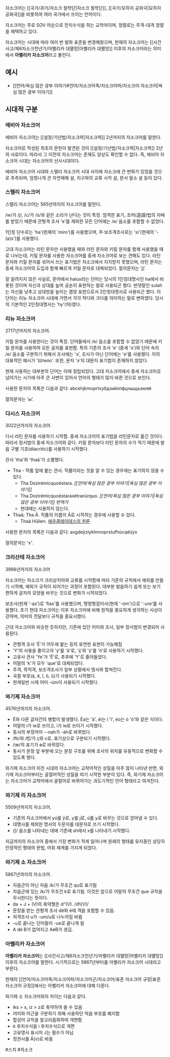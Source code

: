 자소크어는 [[국가/과거/자소크 철학단|자소크 철학단]], [[국가/모하지 공화국|모하지 공화국]]을 비롯하여 여러 국가에서 쓰이는 언어이다.

자소크어는 주로 SOV 어순으로 전치수식을 하는 교착어이며, 정렬로는 주격-대격 정렬을 채택하고 있다.

자소크어는 시대에 따라 여러 번 발화 표준을 변경해왔으며, 현재의 자소크어는 [[사건사고/제6자소크천년기/아벨리카 대멸망|아벨리카 대멸망]] 이후의 자소크어라는 의미에서 **아벨리카 자소크어**라고 불린다.

## 예시
- [[언어/욕심 많은 광부 이야기#언어/자소크어족/자소크어파/자소크어 자소크어|욕심 많은 광부 이야기]]

## 시대적 구분

### 에비아 자소크어
에비아 자소크어는 [[설정/기년법/자소크력|자소크력]] 2년까지의 자소크어를 말한다.

자소크어로 작성된 최초의 문헌이 발견된 것이 [[설정/기년법/자소크력|자소크력]] 2년의 사료이다. 따라서 그 이전의 자소크어는 존재도 양상도 확인할 수 없다. 즉, 에비아 자소크어 시대는 자소크어의 선사시대이다.

에비아 자소크어 시대와 스텔리 자소크어 시대 사이에 자소크에 큰 변화가 있었을 것으로 추측되며, 엄청나게 큰 자연재해 설, 지구와의 교류 시작 설, 문서 말소 설 등이 있다.

### 스텔리 자소크어
스텔리 자소크어는 565년까지의 자소크어를 말한다.

/w/가 /j/, /c/가 /s/와 같은 소리가 난다는 것이 특징. 엄격한 표기, 조어(造語)법의 지배를 받았기 때문에 관형격 조사 'e'를 제외한 모든 단어에는 /e/ 음소를 포함할 수 없었다.

1인칭 단수로는 'ha'(현재의 'miro')를 사용했으며, 주·보조격조사로는 'si'(현재의 '-(a)s')를 사용했다.

고대 자소크어는 라틴 문자만 사용했을 때와 라틴 문자와 키릴 문자를 함께 사용했을 때로 나뉘는데, 키릴 문자를 사용한 자소크어를 중세 자소크어로 보는 견해도 있다. 라틴 문자와 키릴 문자를 섞어서 쓰는 표기법은 자소크에서 지지받지 못했으며, 라틴 문자는 중세 자소크어의 도입과 함께 빠르게 키릴 문자로 대체되었다. 절의문자는 ’jj’.

잘 알려지지 않은 사실로, 문어에서 halus라는 단어는 당시의 1인칭대명사인 ha에서 비롯된 것이며 자신과 상대를 높여 공손이 표현하는 말로 사용되곤 했다. 반댓말인 sulah는 자신을 낮추고 상대방을 높이는 겸양 표현으로서 2인칭대명사로 사용되곤 했다. 이 단어는 리뉴 자소크어 시대에 가면서 각각 작다와 크다를 의미하는 말로 변하였다. 당시의 기본적인 2인칭대명사는 'hy'(허)였다.

### 리뉴 자소크어
2717년까지의 자소크어.

키릴 문자를 사용한다는 것이 특징. 단어들에서 /e/ 음소를 포함할 수 없었기 때문에 키릴 문자를 사용하여 모든 글자를 표현함. 특히 기존의 조사 'e' (중세 'э')와 단어 속의 /e/ 음소를 구분하기 위해서 조사에는 'э', 조사가 아닌 단어에는 'е'를 사용했다. 이의 대표적인 예시가 'Штело'. 또한, 문자 'э'의 대문자 표기법이 존재하지 않았다.

현재 사용하는 대부분의 단어는 이때 정립되었다. 고대 자소크어에서 중세 자소크어로 넘어가는 시기에 아주 큰 사변이 있어서 언어의 형태가 많이 바뀐 것으로 보인다.

사용한 문자의 목록은 다음과 같다: abcehjkmoprtxyбдзийлпфцчшщъэюяё

절의문자는 'ы'.

### 다시스 자소크어
3022년까지의 자소크어.

다시 라틴 문자를 사용하기 시작함. 중세 자소크어의 표기법을 라틴문자로 옮긴 것이다. 따라서 정서법이 중세 자소크어와 같다. 키릴 문자보다 라틴 문자의 수가 적기 때문에 발음 구별 기호(diacritic)를 사용하기 시작했다.

관사 'tha'와 'thaä'가 소멸했다.

- Tha - 작품 앞에 붙는 관사. 작품이라는 것을 알 수 있는 경우에는 표기하지 않을 수 있다.
    - Tha Dozirémicquoéstara. *[[언어/욕심 많은 광부 이야기|욕심 많은 광부 이야기]]*
    - Tha Dozirémicquoéstaraxétranürquo. *[[언어/욕심 많은 광부 이야기|욕심 많은 광부 이야기]] 번역가*
    - 현대에는 사용하지 않는다.
- Thaä; Tha Ä. 작품의 이름이 Ä로 시작하는 경우에 사용할 수 있다.
    - Thaä Hülien. [에우클레이데스의 원론](https://ko.wikipedia.org/wiki/%EC%97%90%EC%9A%B0%ED%81%B4%EB%A0%88%EC%9D%B4%EB%8D%B0%EC%8A%A4%EC%9D%98_%EC%9B%90%EB%A1%A0)

사용한 문자의 목록은 다음과 같다: avgdeÿziyklmnoprstufhúcqéüýx

절의문자는 'x'.

### 크리산테 자소크어
3996년까지의 자소크어

자소크어는 자소크가 크리상치아와 교류를 시작함에 따라 기존의 규칙에서 예외를 만들기 시작해, 예외가 규칙이 되어가는 과정이 포함된다. 대부분 발음하기 쉽게 또는 보기 편하게 글자의 모양을 바꾸는 것으로 변화가 시작되었다.

보조사(현재 '-as')로 'fias'를 사용했으며, 명령형접미사(현재 '-òm')으로 '-ure'를 사용했다. 초기 현대 자소크어는 이후 자소크어에 비해 원칙을 중요하게 생각하는 사상이 강하며, 의미의 전달보다 규칙을 중요시했다.

근대 자소크어와 비슷한 듯하지만, 기존에 있던 어미와 조사, 일부 정서법이 변경되어 사용된다.

- 관형격 조사 'É'가 어두에 붙는 등의 유연한 표현이 가능해짐
- 'Y'의 사용을 줄이고자 'ý'를 'ä'로, 'ij'와 'ÿ'를 'ö'로 사용하기 시작했다.
- 고유사 관사 'Ye'가 'Ë'로, 추후에 'Y'로 줄어들었다.
- 어말의 'k'가 모두 'que'로 대체되었다.
- 주격, 목적격, 보조격조사가 일부 상황에서 명사와 합쳐진다.
- 곡절 부호(â, ê, î, ô, û)가 사용되기 시작했다.
- 현재일반 시제 어미 –ùm이 사용되기 시작했다.

### 와기제 자소크어
4576년까지의 자소크어.

- É와 다른 글자간의 병합이 발생했다. Éa는  'ä', éi는 í 'ï', éo는 ó 'ö'와 같은 식이다.
- 어말의 i가 ie로 쓰이고, ì가 ìe로 쓰이기 시작했다.
- 동사의 부정어미 --nah가 -àh로 바뀌었다.
- /t͡s/와 /t͡ʃ/가 ç와 c로, 표기상으로 구분되기 시작했다.
- /œ/의 표기가 ø로 바뀌었다.
- 동사가 문장 앞 부분에 오는 문장 구조를 위해 조사의 위치를 유동적으로 변화할 수 있도록 했다.

와기제 자소크어 이전 시대의 자소크어는 교착어적인 성질을 아주 많이 나타낸 반면, 와기제 자소크어부터는 굴절어적인 성질을 띠기 시작한 부분이 있다. 즉, 와기제 자소크어는 자소크어가 교착어에서 굴절어로 바뀌어가는 과도기적인 언어 형태라고 여겨진다.

### 와기제 리 자소크어
5509년까지의 자소크어.

- 기존의 자소크어에서 yú를 ÿ로, y를 j로, ú를 y로 바꾸는 것으로 얻어낼 수 있다.
- 대명사를 제외한 명사의 두문자를 대문자로 쓰기 시작했다.
- /ʃ/ 음소를 나타내는 데에 기존에 sh에서 x를 나타내기 시작했다.

지금까지의 자소크어 중에서 가장 변화가 적게 일어나며 원래의 형태를 유지중인 상당히 안정적인 형태의 문법, 어휘 체계를 가지게 되었다.

### 와기제 소 자소크어
5867년까지의 자소크어.

- 자음군이 아닌 자음 /k/가 무조건 qu로 표기됨
- 자음군에 있는 /k/가 무조건 k로 표기됨. 이것은 앞으로 어말의 무조건 que 규칙을 무시한다는 뜻이다.
- da + J + (V)의 축약형은 d"(V). /dʲi(V)/
- 문장을 받는 관형격 조사 dé와 é에 격을 포함할 수 있음.
- 처격조사 u가 -um/u로 나누어짐 바뀜
- -u로 끝나는 단어들이 -ue로 끝나게 됨
- A dé B가 없어지고 AèB가 생김.

### 아벨리카 자소크어
**아벨리카 자소크어**는 [[사건사고/제6자소크천년기/아벨리카 대멸망|아벨리카 대멸망]] 이후의 자소크어를 말한다. 시기적으로는 5867년부터를 아벨리카 자소크어 시대라고 부른다.

현재의 [[언어/자소크어족/자소크어파/자소크어군/자소크어/표준 자소크어 규정|표준 자소크어 규정]]에서는 아벨리카 자소크어에 대해 다룬다.

와기제 소 자소크어와의 차이는 다음과 같다.
- iks > s, iz > z로 축약하여 쓸 수 있음
- 어미와 어근을 구분하기 위해 사용하던 억음 부호를 폐지함
- 합성어 규칙을 알고리즘화하여 개편함
- è 후치수식을 ì 후치수식으로 개편
- 고유명사 표시자 J는 필수가 아님
- 정관사를 Ä(v)로 바꿈

#스치 #자소크 